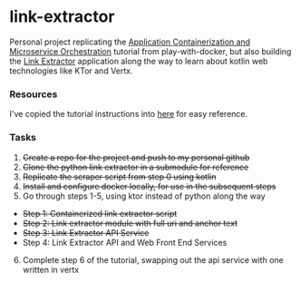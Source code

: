 # link-extractor

Personal project replicating the [Application Containerization and Microservice Orchestration](https://training.play-with-docker.com/microservice-orchestration) tutorial from play-with-docker, but also building the [Link Extractor](https://github.com/ibnesayeed/linkextractor) application along the way to learn about kotlin web technologies like KTor and Vertx.

### Resources

I've copied the tutorial instructions into [here](./docs/docker-microservice-guide.html) for easy reference.

### Tasks

1. ~~Create a repo for the project and push to my personal github~~
2. ~~Clone the python link extractor in a submodule for reference~~
3. ~~Replicate the scraper script from step 0 using kotlin~~
4. ~~Install and configure docker locally, for use in the subsequent steps~~
5. Go through steps 1-5, using ktor instead of python along the way
  - ~~Step 1: Containerized link extractor script~~
  - ~~Step 2: Link extractor module with full uri and anchor text~~
  - ~~Step 3: Link Extractor API Service~~
  - Step 4: Link Extractor API and Web Front End Services
6. Complete step 6 of the tutorial, swapping out the api service with one written in vertx
